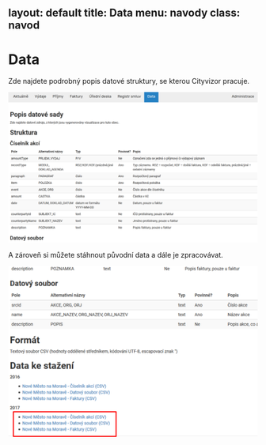 layout: default
title: Data
menu: navody
class: navod
---

# Data
Zde najdete podrobný popis datové struktury, se kterou Cityvizor pracuje. 

![Data_1](Data_1.png)

A zároveň si můžete stáhnout původní data a dále je zpracovávat. 

![Data_2](Data_2.png)
